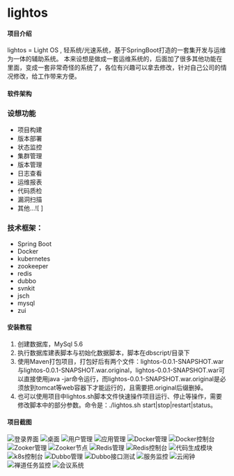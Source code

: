 # lightos

#### 项目介绍
lightos = Light OS , 轻系统/光速系统，基于SpringBoot打造的一套集开发与运维为一体的辅助系统。
本来设想是做成一套运维系统的，后面加了很多其他功能在里面，变成一套非常奇怪的系统了，各位有兴趣可以拿去修改，针对自己公司的情况修改，给工作带来方便。

#### 软件架构
### 设想功能
- 项目构建
- 版本部署
- 状态监控
- 集群管理
- 版本管理
- 日志查看
- 运维报表
- 代码质检
- 漏洞扫描
- 其他...![
]
### 技术框架：
- Spring Boot
- Docker
- kubernetes
- zookeeper
- redis
- dubbo
- svnkit
- jsch
- mysql
- zui

#### 安装教程

1. 创建数据库，MySql 5.6
2. 执行数据库建表脚本与初始化数据脚本，脚本在dbscript/目录下
3. 使用Maven打包项目，打包好后有两个文件：lightos-0.0.1-SNAPSHOT.war与lightos-0.0.1-SNAPSHOT.war.original，lightos-0.0.1-SNAPSHOT.war可以直接使用java -jar命令运行，而lightos-0.0.1-SNAPSHOT.war.original是必须放到tomcat等web容器下才能运行的，且需要把.original后缀删掉。
4. 也可以使用项目中lightos.sh脚本文件快速操作项目运行、停止等操作，需要修改脚本中的部分参数。命令是：./lightos.sh start|stop|restart|status。

#### 项目截图
![登录界面](https://images.gitee.com/uploads/images/2018/1119/112805_418d113d_453622.jpeg "登录界面")
![桌面](https://images.gitee.com/uploads/images/2018/1119/113300_c31a6185_453622.jpeg "登录成功后的桌面")
![用户管理](https://images.gitee.com/uploads/images/2018/1119/113326_98c28ccc_453622.jpeg "用户管理界面")
![应用管理](https://images.gitee.com/uploads/images/2018/1119/113401_c8840027_453622.jpeg "3.jpg")
![Docker管理](https://images.gitee.com/uploads/images/2018/1119/113413_8e38b0a6_453622.jpeg "4.jpg")
![Docker控制台](https://images.gitee.com/uploads/images/2018/1119/113419_cb0c6d1d_453622.jpeg "5.jpg")
![Zooker管理](https://images.gitee.com/uploads/images/2018/1119/113426_2a93feff_453622.jpeg "6.jpg")
![Zooker节点](https://images.gitee.com/uploads/images/2018/1119/113436_1f301adc_453622.jpeg "7.jpg")
![Redis管理](https://images.gitee.com/uploads/images/2018/1119/113457_0c4e1267_453622.jpeg "15.jpg")
![Redis控制台](https://images.gitee.com/uploads/images/2018/1119/113504_210cf1e2_453622.jpeg "16.jpg")
![代码生成模块](https://images.gitee.com/uploads/images/2018/1119/113511_5ae22024_453622.jpeg "17.jpg")
![k8s控制台](https://images.gitee.com/uploads/images/2018/1119/113518_64a9de4b_453622.jpeg "8.jpg")
![Dubbo管理](https://images.gitee.com/uploads/images/2018/1119/113523_c3bc0e97_453622.jpeg "9.jpg")
![Dubbo接口测试](https://images.gitee.com/uploads/images/2018/1119/113531_325c9b61_453622.jpeg "10.jpg")
![服务监控](https://images.gitee.com/uploads/images/2018/1119/113537_666d30d1_453622.jpeg "11.jpg")
![云闹钟](https://images.gitee.com/uploads/images/2018/1119/113543_d519f323_453622.jpeg "12.jpg")
![禅道任务监控](https://images.gitee.com/uploads/images/2018/1119/113550_36187fd9_453622.jpeg "13.jpg")
![会议系统](https://images.gitee.com/uploads/images/2018/1119/113608_f53aa3ec_453622.jpeg "14.jpg")
